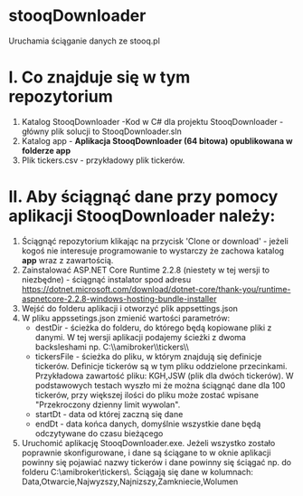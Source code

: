 # stooqDownloader
Uruchamia ściąganie danych ze stooq.pl

# I. Co znajduje się w tym repozytorium
1. Katalog StooqDownloader -Kod w C# dla projektu StooqDownloader - główny plik solucji to StooqDownloader.sln
2. Katalog app - **Aplikacja StooqDownloader (64 bitowa) opublikowana w folderze app**
3. Plik tickers.csv - przykładowy plik tickerów.

# II. Aby ściągnąć dane przy pomocy aplikacji StooqDownloader należy:
1. Ściągnąć repozytorium klikając na przycisk 'Clone or download' - jeżeli kogoś nie interesuje programowanie to wystarczy że zachowa katalog **app** wraz z zawartością.
1. Zainstalować ASP.NET Core Runtime 2.2.8 (niestety w tej wersji to niezbędne) - ściągnąć instalator spod adresu https://dotnet.microsoft.com/download/dotnet-core/thank-you/runtime-aspnetcore-2.2.8-windows-hosting-bundle-installer
2. Wejść do folderu aplikacji i otworzyć plik appsettings.json
3. W pliku appssetings.json zmienić wartości parametrów:
    - destDir - ścieżka do folderu, do którego będą kopiowane pliki z danymi. W tej wersji aplikacji podajemy ścieżki z dwoma        backsleshami np. C:\\\\amibroker\\\\tickers\\\\
    - tickersFile - ścieżka do pliku, w którym znajdują się definicje tickerów. Definicje tickerów są w tym pliku oddzielone przecinkami. Przykładowa zawartość pliku: KGH,JSW (plik dla dwóch tickerów). W podstawowych testach wyszło mi że można ściągnąć dane dla 100 tickerów, przy większej ilości do pliku może zostać wpisane "Przekroczony dzienny limit wywolan".
    - startDt - data od której zaczną się dane
    - endDt - data końca danych, domyślnie wszystkie dane będą odczytywane do czasu bieżącego
3. Uruchomić aplikację StooqDownloader.exe. Jeżeli wszystko zostało poprawnie skonfigurowane, i dane są ściągane to w oknie aplikacji powinny się pojawiać nazwy tickerów i dane powinny się ściągać np. do folderu C:\\amibroker\\tickers\\.
Ściągają się dane w kolumnach:
Data,Otwarcie,Najwyzszy,Najnizszy,Zamkniecie,Wolumen
